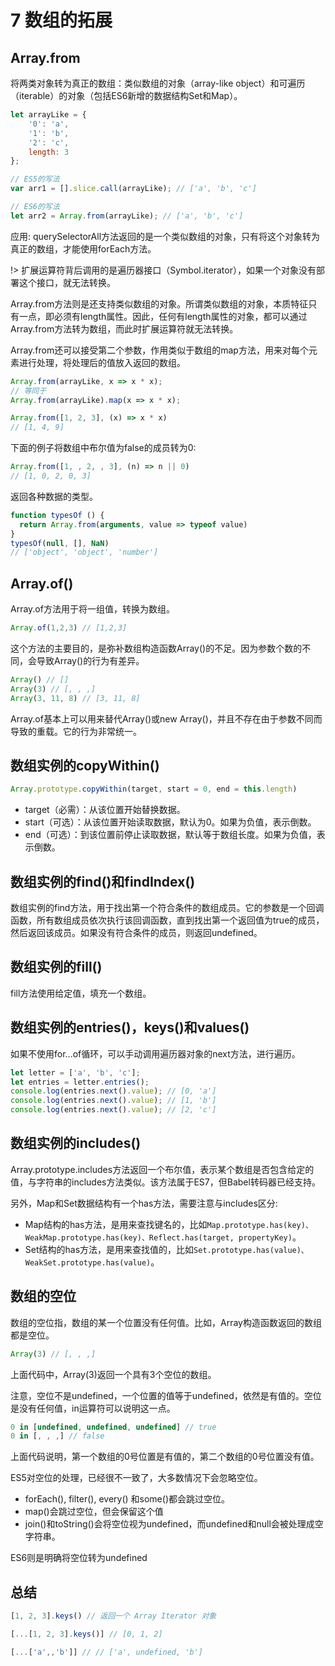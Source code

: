 # 7 数组的拓展

## Array.from

将两类对象转为真正的数组：类似数组的对象（array-like object）和可遍历（iterable）的对象（包括ES6新增的数据结构Set和Map）。

```js
let arrayLike = {
    '0': 'a',
    '1': 'b',
    '2': 'c',
    length: 3
};

// ES5的写法
var arr1 = [].slice.call(arrayLike); // ['a', 'b', 'c']

// ES6的写法
let arr2 = Array.from(arrayLike); // ['a', 'b', 'c']
```

应用: querySelectorAll方法返回的是一个类似数组的对象，只有将这个对象转为真正的数组，才能使用forEach方法。

!> 扩展运算符背后调用的是遍历器接口（Symbol.iterator），如果一个对象没有部署这个接口，就无法转换。

Array.from方法则是还支持类似数组的对象。所谓类似数组的对象，本质特征只有一点，即必须有length属性。因此，任何有length属性的对象，都可以通过Array.from方法转为数组，而此时扩展运算符就无法转换。

Array.from还可以接受第二个参数，作用类似于数组的map方法，用来对每个元素进行处理，将处理后的值放入返回的数组。

```js
Array.from(arrayLike, x => x * x);
// 等同于
Array.from(arrayLike).map(x => x * x);

Array.from([1, 2, 3], (x) => x * x)
// [1, 4, 9]
```

下面的例子将数组中布尔值为false的成员转为0:

```js
Array.from([1, , 2, , 3], (n) => n || 0)
// [1, 0, 2, 0, 3]
```

返回各种数据的类型。

```js
function typesOf () {
  return Array.from(arguments, value => typeof value)
}
typesOf(null, [], NaN)
// ['object', 'object', 'number']
```

## Array.of()

Array.of方法用于将一组值，转换为数组。

```js
Array.of(1,2,3) // [1,2,3]
```

这个方法的主要目的，是弥补数组构造函数Array()的不足。因为参数个数的不同，会导致Array()的行为有差异。

```js
Array() // []
Array(3) // [, , ,]
Array(3, 11, 8) // [3, 11, 8]
```

Array.of基本上可以用来替代Array()或new Array()，并且不存在由于参数不同而导致的重载。它的行为非常统一。

## 数组实例的copyWithin()

```js
Array.prototype.copyWithin(target, start = 0, end = this.length)
```

- target（必需）：从该位置开始替换数据。
- start（可选）：从该位置开始读取数据，默认为0。如果为负值，表示倒数。
- end（可选）：到该位置前停止读取数据，默认等于数组长度。如果为负值，表示倒数。


## 数组实例的find()和findIndex()

数组实例的find方法，用于找出第一个符合条件的数组成员。它的参数是一个回调函数，所有数组成员依次执行该回调函数，直到找出第一个返回值为true的成员，然后返回该成员。如果没有符合条件的成员，则返回undefined。

## 数组实例的fill() 

fill方法使用给定值，填充一个数组。

## 数组实例的entries()，keys()和values() 


如果不使用for...of循环，可以手动调用遍历器对象的next方法，进行遍历。
```js
let letter = ['a', 'b', 'c'];
let entries = letter.entries();
console.log(entries.next().value); // [0, 'a']
console.log(entries.next().value); // [1, 'b']
console.log(entries.next().value); // [2, 'c']
```

## 数组实例的includes()

Array.prototype.includes方法返回一个布尔值，表示某个数组是否包含给定的值，与字符串的includes方法类似。该方法属于ES7，但Babel转码器已经支持。

另外，Map和Set数据结构有一个has方法，需要注意与includes区分:

- Map结构的has方法，是用来查找键名的，比如`Map.prototype.has(key)、WeakMap.prototype.has(key)、Reflect.has(target, propertyKey)`。
- Set结构的has方法，是用来查找值的，比如`Set.prototype.has(value)、WeakSet.prototype.has(value)`。


## 数组的空位

数组的空位指，数组的某一个位置没有任何值。比如，Array构造函数返回的数组都是空位。
```js
Array(3) // [, , ,]
```

上面代码中，Array(3)返回一个具有3个空位的数组。

注意，空位不是undefined，一个位置的值等于undefined，依然是有值的。空位是没有任何值，in运算符可以说明这一点。

```js
0 in [undefined, undefined, undefined] // true
0 in [, , ,] // false
```

上面代码说明，第一个数组的0号位置是有值的，第二个数组的0号位置没有值。

ES5对空位的处理，已经很不一致了，大多数情况下会忽略空位。

- forEach(), filter(), every() 和some()都会跳过空位。
- map()会跳过空位，但会保留这个值
- join()和toString()会将空位视为undefined，而undefined和null会被处理成空字符串。

ES6则是明确将空位转为undefined

## 总结

```js
[1, 2, 3].keys() // 返回一个 Array Iterator 对象

[...[1, 2, 3].keys()] // [0, 1, 2]

[...['a',,'b']] // // ['a', undefined, 'b']
```





